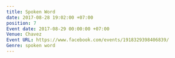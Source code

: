 ```yaml
---
title: Spoken Word
date: 2017-08-28 19:02:00 +07:00
position: 7
Event date: 2017-08-29 00:00:00 +07:00
Venue: Chavez
Event URL: https://www.facebook.com/events/1918329398406839/
Genre: spoken word
---
```


